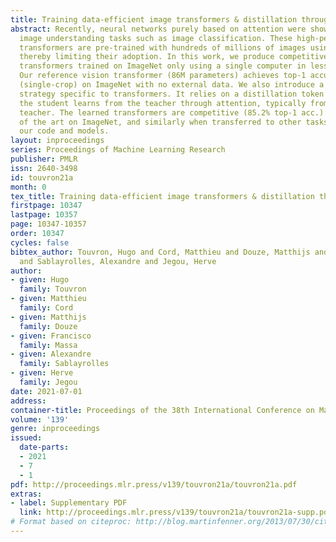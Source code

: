 ```yaml
---
title: Training data-efficient image transformers & distillation through attention
abstract: Recently, neural networks purely based on attention were shown to address
  image understanding tasks such as image classification. These high-performing vision
  transformers are pre-trained with hundreds of millions of images using a large infrastructure,
  thereby limiting their adoption. In this work, we produce competitive convolution-free
  transformers trained on ImageNet only using a single computer in less than 3 days.
  Our reference vision transformer (86M parameters) achieves top-1 accuracy of 83.1%
  (single-crop) on ImageNet with no external data. We also introduce a teacher-student
  strategy specific to transformers. It relies on a distillation token ensuring that
  the student learns from the teacher through attention, typically from a convnet
  teacher. The learned transformers are competitive (85.2% top-1 acc.) with the state
  of the art on ImageNet, and similarly when transferred to other tasks. We will share
  our code and models.
layout: inproceedings
series: Proceedings of Machine Learning Research
publisher: PMLR
issn: 2640-3498
id: touvron21a
month: 0
tex_title: Training data-efficient image transformers & distillation through attention
firstpage: 10347
lastpage: 10357
page: 10347-10357
order: 10347
cycles: false
bibtex_author: Touvron, Hugo and Cord, Matthieu and Douze, Matthijs and Massa, Francisco
  and Sablayrolles, Alexandre and Jegou, Herve
author:
- given: Hugo
  family: Touvron
- given: Matthieu
  family: Cord
- given: Matthijs
  family: Douze
- given: Francisco
  family: Massa
- given: Alexandre
  family: Sablayrolles
- given: Herve
  family: Jegou
date: 2021-07-01
address:
container-title: Proceedings of the 38th International Conference on Machine Learning
volume: '139'
genre: inproceedings
issued:
  date-parts:
  - 2021
  - 7
  - 1
pdf: http://proceedings.mlr.press/v139/touvron21a/touvron21a.pdf
extras:
- label: Supplementary PDF
  link: http://proceedings.mlr.press/v139/touvron21a/touvron21a-supp.pdf
# Format based on citeproc: http://blog.martinfenner.org/2013/07/30/citeproc-yaml-for-bibliographies/
---
```


